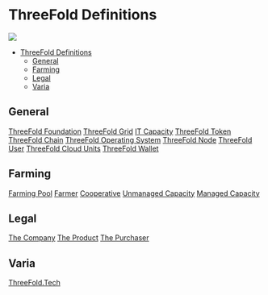 # ThreeFold Definitions

![](https://images.unsplash.com/photo-1459369510627-9efbee1e6051?ixlib=rb-0.3.5&s=38ae765bce56658e76ab24ba3dcdd5ad&auto=format&fit=crop&w=1650&q=80)

- [ThreeFold Definitions](#threefold-definitions)
    - [General](#general)
    - [Farming](#farming)
    - [Legal](#legal)
    - [Varia](#varia)

<a id='general'></a>

## General

[ThreeFold Foundation](/definitions/threefold_foundation.md)
[ThreeFold Grid](/definitions/threefold_grid.md)
[IT Capacity](/definitions/it_capacity.md)
[ThreeFold Token](/definitions/threefold_token.md)
[ThreeFold Chain](/definitions/threefold_chain.md)
[ThreeFold Operating System](/definitions/threefold_operating_system.md)
[ThreeFold Node](/definitions/threefold_node.md)
[ThreeFold User](/definitions/threefold_user.md)
[ThreeFold Cloud Units](/definitions/threefold_cloud_units.md)
[ThreeFold Wallet](/definitions/threefold_wallet.md)


<a id='farming'></a>

## Farming

[Farming Pool](/definitions/threefold_farming_pool.md)
[Farmer](/definitions/threefold_farmer.md)
[Cooperative](/definitions/threefold_cooperative.md)
[Unmanaged Capacity](/definitions/threefold_unmanaged_capacity.md)
[Managed Capacity](/definitions/threefold_managed_capacity.md)


<a id='legal'></a>

## Legal

[The Company](/../legal/sub/the_company.md)
[The Product](/../legal/sub/the_product.md)
[The Purchaser](/../legal/sub/the_purchaser.md)


<a id='varia'></a>

## Varia

[ThreeFold.Tech](/definitions/threefold_tech.md)